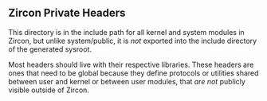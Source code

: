 ## Zircon Private Headers

This directory is in the include path for all kernel and system
modules in Zircon, but unlike system/public, it is *not* exported
into the include directory of the generated sysroot.

Most headers should live with their respective libraries.  These
headers are ones that need to be global because they define protocols
or utilities shared between user and kernel or between user modules,
that *are not* publicly visible outside of Zircon.

